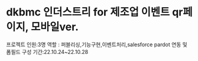 # dkbmc 인더스트리 for 제조업 이벤트 qr페이지, 모바일ver.

프로젝트 인원:3명
역할 : 퍼블리싱,기능구현,이벤트처리,salesforce pardot 연동 및 폼필드 구성
기간:22.10.24~22.10.28
 
